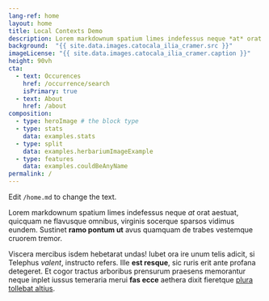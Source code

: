 ```yaml
---
lang-ref: home
layout: home
title: Local Contexts Demo
description: Lorem markdownum spatium limes indefessus neque *at* orat aestuat, quicquam ne flavusque omnibus, virginis socerque sparsos vidimus eundem.
background:  "{{ site.data.images.catocala_ilia_cramer.src }}"
imageLicense: "{{ site.data.images.catocala_ilia_cramer.caption }}"
height: 90vh
cta:
  - text: Occurences
    href: /occurrence/search
    isPrimary: true
  - text: About
    href: /about
composition:
  - type: heroImage # the block type
  - type: stats
    data: examples.stats
  - type: split
    data: examples.herbariumImageExample
  - type: features
    data: examples.couldBeAnyName
permalink: /
---
```


Edit `/home.md` to change the text.

Lorem markdownum spatium limes indefessus neque *at* orat aestuat, quicquam ne
flavusque omnibus, virginis socerque sparsos vidimus eundem. Sustinet **ramo
pontum ut** avus quamquam de trabes vestemque cruorem tremor.

Viscera mercibus isdem hebetarat undas! Iubet ora ire unum telis adicit, si
Telephus *valent*, instructo refers. Ille **est resque**, sic ruris erit ante
profana detegeret. Et cogor tractus arboribus prensurum praesens memorantur
neque inplet iussus temeraria merui **fas ecce** aethera dixit fieretque [plura
tollebat altius](http://virgineusque.net/est.html).
